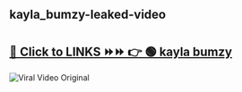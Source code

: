 
 ## kayla_bumzy-leaked-video 

# <h2><a href="https://clipsfans.com/kayla_bumzy&ref=git">🔗 Click to LINKS ⏩⏩ 👉 🟢 kayla bumzy </a></h2>

<a href="https://clipsfans.com/kayla_bumzy&ref=git" rel="nofollow" data-target="animated-image.originalLink"><img src="https://i.ibb.co.com/xMMVF88/686577567.gif" alt="Viral Video Original" style="max-width: 100%; display: inline-block;" data-target="animated-image.originalImage"></a>
